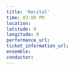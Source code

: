 ```yaml
---
title: 'Recital'
time: 03:00 PM
location: 
latitude: 0
longitude: 0
performance_url: 
ticket_information_url: 
ensemble: 
conductor: 
---
```

